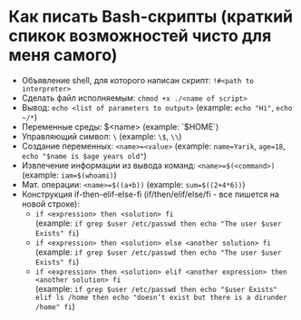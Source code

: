 # Как писать Bash-скрипты (краткий спикок возможностей чисто для меня самого)
* Объявление shell, для которого написан скрипт: `!#<path to interpreter>`
* Сделать файл исполняемым: `chmod +x ./<name of script>`
* Вывод: `echo <list of parameters to output>` (example: `echo "Hi"`, `echo ~/*`)
* Переменные среды: $<name> (example: `$HOME`)
* Управляющий символ: `\` (example: `\$`, `\\`)
* Создание переменных: `<name>=<value>` (example: `name=Yarik`, `age=18`, `echo "$name is $age years old"`)
* Извлечение информации из вывода команд: `<name>=$(<command>)` (example: `iam=$(whoami)`)
* Мат. операции: `<name>=$((a+b))` (example: `sum=$((2+4*6))`)
* Конструкция if-then-elif-else-fi (if/then/elif/else/fi - все пишется на новой строке):  
  + `if <expression> then <solution> fi`  
  (example: `if grep $user /etc/passwd then echo "The user $user Exists" fi`)
  + `if <expression> then <solution> else <another solution> fi`  
  (example: `if grep $user /etc/passwd then echo "The user $user Exists" fi`)
  + `if <expression> then <solution> elif <another expression> then <another solution> fi`  
  (example: `if grep $user /etc/passwd then echo "$user Exists" elif ls /home then echo "doesn’t exist but there is a dirunder /home" fi`)
